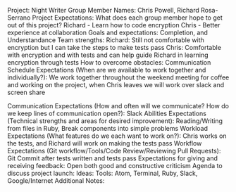 Project: Night Writer
Group Member Names:
	Chris Powell, Richard Rosa-Serrano
Project Expectations: What does each group member hope to get out of this project?
	Richard - Learn how to code encryption
	Chris - Better experience at collaboration
Goals and expectations:
	Completion, and Understandance
Team strengths:
Richard: Still not comfortable with encryption but I can take the steps to make tests pass
Chris: Comfortable with encryption and with tests and can help guide Richard in learning encryption through tests
How to overcome obstacles:
	Communication
Schedule Expectations (When are we available to work together and individually?):
We work together throughout the weekend meeting for coffee and working on the project, when Chris leaves we will work over slack and screen share

Communication Expectations (How and often will we communicate? How do we keep lines of communication open?):
	Slack
Abilities Expectations (Technical strengths and areas for desired improvement):
	Reading/Writing from files in Ruby, Break components into simple problems
Workload Expectations (What features do we each want to work on?):
	Chris works on the tests, and Richard will work on making the tests pass
Workflow Expectations (Git workflow/Tools/Code Review/Reviewing Pull Requests):
	Git Commit after tests written and tests pass
Expectations for giving and receiving feedback:
	Open both good and constructive criticism
Agenda to discuss project launch:
Ideas:
Tools: Atom, Terminal, Ruby, Slack, Google/Internet
Additional Notes:
